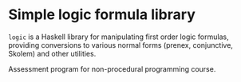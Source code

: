 Simple logic formula library
============================

`logic` is a Haskell library for manipulating first order logic formulas,
providing conversions to various normal forms (prenex, conjunctive, Skolem) and
other utilities.

Assessment program for non-procedural programming course.
